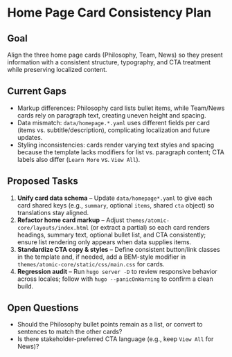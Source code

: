# Home Page Card Consistency Plan

## Goal
Align the three home page cards (Philosophy, Team, News) so they present information with a consistent structure, typography, and CTA treatment while preserving localized content.

## Current Gaps
- Markup differences: Philosophy card lists bullet items, while Team/News cards rely on paragraph text, creating uneven height and spacing.
- Data mismatch: `data/homepage.*.yaml` uses different fields per card (items vs. subtitle/description), complicating localization and future updates.
- Styling inconsistencies: cards render varying text styles and spacing because the template lacks modifiers for list vs. paragraph content; CTA labels also differ (`Learn More` vs. `View All`).

## Proposed Tasks
1. **Unify card data schema** – Update `data/homepage*.yaml` to give each card shared keys (e.g., `summary`, optional `items`, shared `cta` object) so translations stay aligned.
2. **Refactor home card markup** – Adjust `themes/atomic-core/layouts/index.html` (or extract a partial) so each card renders headings, summary text, optional bullet list, and CTA consistently; ensure list rendering only appears when data supplies items.
3. **Standardize CTA copy & styles** – Define consistent button/link classes in the template and, if needed, add a BEM-style modifier in `themes/atomic-core/static/css/main.css` for cards.
4. **Regression audit** – Run `hugo server -D` to review responsive behavior across locales; follow with `hugo --panicOnWarning` to confirm a clean build.

## Open Questions
- Should the Philosophy bullet points remain as a list, or convert to sentences to match the other cards?
- Is there stakeholder-preferred CTA language (e.g., keep `View All` for News)?
